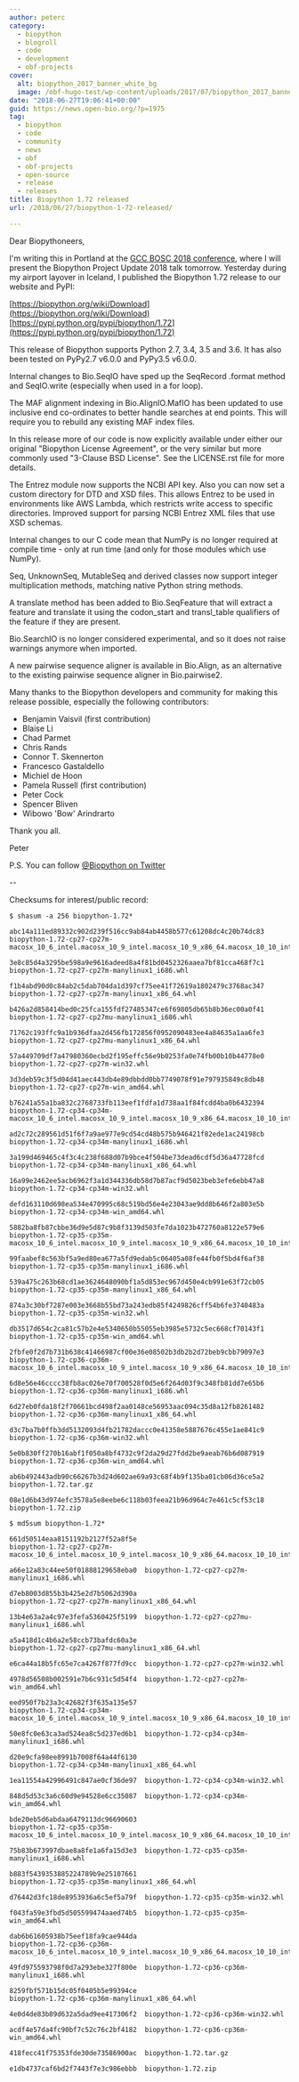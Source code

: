 ```yaml
---
author: peterc
category:
  - biopython
  - blogroll
  - code
  - development
  - obf-projects
cover:
  alt: biopython_2017_banner_white_bg
  image: /obf-hugo-test/wp-content/uploads/2017/07/biopython_2017_banner_white_bg.png
date: "2018-06-27T19:06:41+00:00"
guid: https://news.open-bio.org/?p=1975
tag:
  - biopython
  - code
  - community
  - news
  - obf
  - obf-projects
  - open-source
  - release
  - releases
title: Biopython 1.72 released
url: /2018/06/27/biopython-1-72-released/

---
```

Dear Biopythoneers,

I'm writing this in Portland at the [GCC BOSC 2018 conference](https://gccbosc2018.sched.com/), where I will present the Biopython Project Update 2018 talk tomorrow. Yesterday during my airport layover in Iceland, I published the Biopython 1.72 release to our website and PyPI:

[https://biopython.org/wiki/Download](https://biopython.org/wiki/Download) [https://pypi.python.org/pypi/biopython/1.72](https://pypi.python.org/pypi/biopython/1.72)

This release of Biopython supports Python 2.7, 3.4, 3.5 and 3.6. It has also been tested on PyPy2.7 v6.0.0 and PyPy3.5 v6.0.0.

Internal changes to Bio.SeqIO have sped up the SeqRecord .format method and SeqIO.write (especially when used in a for loop).

The MAF alignment indexing in Bio.AlignIO.MafIO has been updated to use inclusive end co-ordinates to better handle searches at end points. This will require you to rebuild any existing MAF index files.

In this release more of our code is now explicitly available under either our original "Biopython License Agreement", or the very similar but more commonly used "3-Clause BSD License". See the LICENSE.rst file for more details.

The Entrez module now supports the NCBI API key. Also you can now set a custom directory for DTD and XSD files. This allows Entrez to be used in environments like AWS Lambda, which restricts write access to specific directories. Improved support for parsing NCBI Entrez XML files that use XSD schemas.

Internal changes to our C code mean that NumPy is no longer required at compile time - only at run time (and only for those modules which use NumPy).

Seq, UnknownSeq, MutableSeq and derived classes now support integer multiplication methods, matching native Python string methods.

A translate method has been added to Bio.SeqFeature that will extract a feature and translate it using the codon\_start and transl\_table qualifiers of the feature if they are present.

Bio.SearchIO is no longer considered experimental, and so it does not raise warnings anymore when imported.

A new pairwise sequence aligner is available in Bio.Align, as an alternative to the existing pairwise sequence aligner in Bio.pairwise2.

Many thanks to the Biopython developers and community for making this release possible, especially the following contributors:

- Benjamin Vaisvil (first contribution)
- Blaise Li
- Chad Parmet
- Chris Rands
- Connor T. Skennerton
- Francesco Gastaldello
- Michiel de Hoon
- Pamela Russell (first contribution)
- Peter Cock
- Spencer Bliven
- Wibowo 'Bow' Arindrarto

Thank you all.

Peter

P.S. You can follow [@Biopython on Twitter](https://twitter.com/Biopython)

--

Checksums for interest/public record:

```
$ shasum -a 256 biopython-1.72*

abc14a111ed89332c902d239f516cc9ab84ab4458b577c61208dc4c20b74dc83
biopython-1.72-cp27-cp27m-macosx_10_6_intel.macosx_10_9_intel.macosx_10_9_x86_64.macosx_10_10_intel.macosx_10_10_x86_64.whl

3e8c85d4a3295be598a9e9616adeed8a4f81bd0452326aaea7bf81cca468f7c1
biopython-1.72-cp27-cp27m-manylinux1_i686.whl

f1b4abd90d0c84ab2c5dab704da1d397cf75ee41f72619a1802479c3768ac347
biopython-1.72-cp27-cp27m-manylinux1_x86_64.whl

b426a2d858414bed0c25fca155fdf27485347ce6f69805db65b8b36ec00a0f41
biopython-1.72-cp27-cp27mu-manylinux1_i686.whl

71762c193ffc9a1b936dfaa2d456fb172856f0952090483ee4a84635a1aa6fe3
biopython-1.72-cp27-cp27mu-manylinux1_x86_64.whl

57a449709df7a47980360ecbd2f195effc56e9b0253fa0e74fb00b10b44778e0
biopython-1.72-cp27-cp27m-win32.whl

3d3deb59c3f5d04d41aec443db4e89dbbdd0bb7749078f91e797935849c8db48
biopython-1.72-cp27-cp27m-win_amd64.whl

b76241a55a1ba832c2768733fb113eef1fdfa1d738aa1f84fcdd4ba0b6432394
biopython-1.72-cp34-cp34m-macosx_10_6_intel.macosx_10_9_intel.macosx_10_9_x86_64.macosx_10_10_intel.macosx_10_10_x86_64.whl

ad2c72c289561d51f6f7a9ae977e9cd54cd48b575b946421f82ede1ac24198cb
biopython-1.72-cp34-cp34m-manylinux1_i686.whl

3a199d469465c4f3c4c238f688d07b9bce4f504be73dead6cdf5d36a47728fcd
biopython-1.72-cp34-cp34m-manylinux1_x86_64.whl

16a99e2462ee5acb6962f3a1d344336db58d7b87acf9d5023beb3efe6ebb47a8
biopython-1.72-cp34-cp34m-win32.whl

defd163110d698ea534e470995c68c519bd56e4e23043ae9dd8b646f2a803e5b
biopython-1.72-cp34-cp34m-win_amd64.whl

5882ba8fb87cbbe36d9e5d87c9b8f3139d503fe7da1023b472760a8122e579e6
biopython-1.72-cp35-cp35m-macosx_10_6_intel.macosx_10_9_intel.macosx_10_9_x86_64.macosx_10_10_intel.macosx_10_10_x86_64.whl

99faabef8c563bf5a9ed80ea677a5fd9edab5c06405a08fe44fb0f5bd4f6af38
biopython-1.72-cp35-cp35m-manylinux1_i686.whl

539a475c263b68cd1ae3624648090bf1a5d853ec967d450e4cb991e63f72cb05
biopython-1.72-cp35-cp35m-manylinux1_x86_64.whl

874a3c30bf7287e003e3668b55bd73a243edb85f4249826cff54b6fe3740483a
biopython-1.72-cp35-cp35m-win32.whl

db3517d654c2ca81c57b2e4e5340650b55055eb3985e5732c5ec668cf70143f1
biopython-1.72-cp35-cp35m-win_amd64.whl

2fbfe0f2d7b731b638c41466987cf00e36e08502b3db2b2d72beb9cbb79097e3
biopython-1.72-cp36-cp36m-macosx_10_6_intel.macosx_10_9_intel.macosx_10_9_x86_64.macosx_10_10_intel.macosx_10_10_x86_64.whl

6d8e56e46cccc38fb8ac026e70f700528f0d5e6f264d03f9c348fb81dd7e65b6
biopython-1.72-cp36-cp36m-manylinux1_i686.whl

6d27eb0fda18f2f70661bcd498f2aa0148ce56953aac094c35d8a12fb8261482
biopython-1.72-cp36-cp36m-manylinux1_x86_64.whl

d3c7ba7b0ffb3dd5132093d4fb21782daccc0e41358e5887676c455e1ae841c9
biopython-1.72-cp36-cp36m-win32.whl

5e0b830ff270b16abf1f050a8bf4732c9f2da29d27fdd2be9aeab76b6d087919
biopython-1.72-cp36-cp36m-win_amd64.whl

ab6b492443adb90c66267b3d24d602ae69a93c68f4b9f135ba01cb06d36ce5a2
biopython-1.72.tar.gz

08e1d6b43d974efc3578a5e8eebe6c118b03feea21b96d964c7e461c5cf53c18
biopython-1.72.zip
```

```
$ md5sum biopython-1.72*

661d50514eaa8151192b2127f52a8f5e
biopython-1.72-cp27-cp27m-macosx_10_6_intel.macosx_10_9_intel.macosx_10_9_x86_64.macosx_10_10_intel.macosx_10_10_x86_64.whl

a66e12a83c44ee50f01888129658eba0  biopython-1.72-cp27-cp27m-manylinux1_i686.whl

d7eb8003d855b3b425e2d7b5062d390a
biopython-1.72-cp27-cp27m-manylinux1_x86_64.whl

13b4e63a2a4c97e3fefa5360425f5199  biopython-1.72-cp27-cp27mu-manylinux1_i686.whl

a5a418d1c4b6a2e58ccb73bafdc60a3e
biopython-1.72-cp27-cp27mu-manylinux1_x86_64.whl

e6ca44a18b5fc65e7ca4267f877fd9cc  biopython-1.72-cp27-cp27m-win32.whl

4978d56508b002591e7b6c931c5d54f4  biopython-1.72-cp27-cp27m-win_amd64.whl

eed950f7b23a3c42682f3f635a135e57
biopython-1.72-cp34-cp34m-macosx_10_6_intel.macosx_10_9_intel.macosx_10_9_x86_64.macosx_10_10_intel.macosx_10_10_x86_64.whl

50e8fc0e63ca3ad524ea8c5d237ed6b1  biopython-1.72-cp34-cp34m-manylinux1_i686.whl

d20e9cfa98ee8991b7008f64a44f6130
biopython-1.72-cp34-cp34m-manylinux1_x86_64.whl

1ea11554a42996491c847ae0cf36de97  biopython-1.72-cp34-cp34m-win32.whl

848d5d53c3a6c60d9e94528e6cc35087  biopython-1.72-cp34-cp34m-win_amd64.whl

bde20eb5d6abdaa6479113dc96690603
biopython-1.72-cp35-cp35m-macosx_10_6_intel.macosx_10_9_intel.macosx_10_9_x86_64.macosx_10_10_intel.macosx_10_10_x86_64.whl

75b83b673997dbae8a8fe1a6fa15d3e3  biopython-1.72-cp35-cp35m-manylinux1_i686.whl

b883f5439353885224789b9e25107661
biopython-1.72-cp35-cp35m-manylinux1_x86_64.whl

d76442d3fc18de8953936a6c5ef5a79f  biopython-1.72-cp35-cp35m-win32.whl

f043fa59e3fbd5d505599474aaed74b5  biopython-1.72-cp35-cp35m-win_amd64.whl

dab6b61605938b75eef18fa9cae944da
biopython-1.72-cp36-cp36m-macosx_10_6_intel.macosx_10_9_intel.macosx_10_9_x86_64.macosx_10_10_intel.macosx_10_10_x86_64.whl

49fd975593798f0d7a293ebe327f800e  biopython-1.72-cp36-cp36m-manylinux1_i686.whl

8259fbf571b15dc05f0405b5e99394ce
biopython-1.72-cp36-cp36m-manylinux1_x86_64.whl

4e0d4de83b89d632a5dad9ee417306f2  biopython-1.72-cp36-cp36m-win32.whl

acdf4e57da4fc90bf7c52c76c2bf4182  biopython-1.72-cp36-cp36m-win_amd64.whl

418fecc41f75353fde30de73586900ac  biopython-1.72.tar.gz

e1db4737caf6bd2f7443f7e3c986ebbb  biopython-1.72.zip
```
